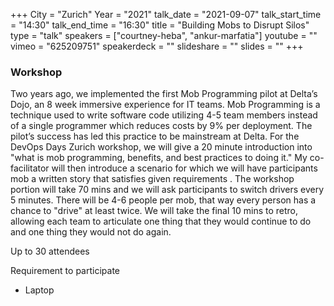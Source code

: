 +++
City = "Zurich"
Year = "2021"
talk_date = "2021-09-07"
talk_start_time = "14:30"
talk_end_time = "16:30"
title = "Building Mobs to Disrupt Silos"
type = "talk"
speakers = ["courtney-heba", "ankur-marfatia"]
youtube = ""
vimeo = "625209751"
speakerdeck = ""
slideshare = ""
slides = ""
+++

### Workshop

Two years ago, we implemented the first Mob Programming pilot at Delta’s Dojo, an 8 week immersive experience for IT teams. Mob Programming is a technique used to write software code utilizing 4-5 team members instead of a single programmer which reduces costs by 9% per deployment. The pilot’s success has led this practice to be mainstream at Delta. For the DevOps Days Zurich workshop, we will give a 20 minute introduction into "what is mob programming, benefits, and best practices to doing it." My co-facilitator will then introduce a scenario for which we will have participants mob a written story that satisfies given requirements . The workshop portion will take 70 mins and we will ask participants to switch drivers every 5 minutes. There will be 4-6 people per mob, that way every person has a chance to "drive" at least twice. We will take the final 10 mins to retro, allowing each team to articulate one thing that they would continue to do and one thing they would not do again.

Up to 30 attendees

Requirement to participate
- Laptop 